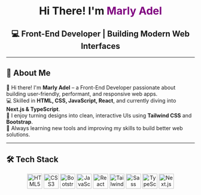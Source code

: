 <h1 align="center" >Hi There! I'm <strong style="color:purple">Marly Adel</strong></h1>

<h2 align="center">💻 Front-End Developer | Building Modern Web Interfaces</h2>

---

## 🚀 About Me

👋 Hi there! I'm **Marly Adel** – a Front-End Developer passionate about building user-friendly, performant, and responsive web apps.   
💻 Skilled in **HTML, CSS, JavaScript, React**, and currently diving into **Next.js & TypeScript**.  
🎨 I enjoy turning designs into clean, interactive UIs using **Tailwind CSS** and **Bootstrap**.  
🚀 Always learning new tools and improving my skills to build better web solutions. 

---

## 🛠️ Tech Stack

<p align="center">
  <img src="https://cdn.jsdelivr.net/gh/devicons/devicon/icons/html5/html5-original.svg" width="40" height="40" alt="HTML5" />
  <img src="https://cdn.jsdelivr.net/gh/devicons/devicon/icons/css3/css3-original.svg" width="40" height="40" alt="CSS3" />
  <img src="https://cdn.jsdelivr.net/gh/devicons/devicon/icons/bootstrap/bootstrap-original.svg" width="40" height="40" alt="Bootstrap" />
  <img src="https://cdn.jsdelivr.net/gh/devicons/devicon/icons/javascript/javascript-original.svg" width="40" height="40" alt="JavaScript" />
  <img src="https://cdn.jsdelivr.net/gh/devicons/devicon/icons/react/react-original.svg" width="40" height="40" alt="React" />
  <img src="https://www.vectorlogo.zone/logos/tailwindcss/tailwindcss-icon.svg" width="40" height="40" alt="Tailwind CSS" />
  <img src="https://cdn.jsdelivr.net/gh/devicons/devicon/icons/sass/sass-original.svg" width="40" height="40" alt="Sass" />
  <img src="https://cdn.jsdelivr.net/gh/devicons/devicon/icons/typescript/typescript-original.svg" width="40" height="40" alt="TypeScript" />
  <img src="https://cdn.jsdelivr.net/gh/devicons/devicon/icons/nextjs/nextjs-original.svg" width="40" height="40" alt="Next.js" />
</p>
